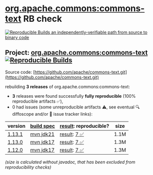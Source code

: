 [org.apache.commons:commons-text](https://central.sonatype.com/artifact/org.apache.commons/commons-text/versions) RB check
=======

[![Reproducible Builds](https://reproducible-builds.org/images/logos/rb.svg) an independently-verifiable path from source to binary code](https://reproducible-builds.org/)

## Project: [org.apache.commons:commons-text](https://central.sonatype.com/artifact/org.apache.commons/commons-text/versions) [![Reproducible Builds](https://img.shields.io/endpoint?url=https://raw.githubusercontent.com/jvm-repo-rebuild/reproducible-central/master/content/org/apache/commons/commons-text/badge.json)](https://github.com/jvm-repo-rebuild/reproducible-central/blob/master/content/org/apache/commons/commons-text/README.md)

Source code: [https://github.com/apache/commons-text.git](https://github.com/apache/commons-text.git)

rebuilding **3 releases** of org.apache.commons:commons-text:
- **3** releases were found successfully **fully reproducible** (100% reproducible artifacts :white_check_mark:),
- 0 had issues (some unreproducible artifacts :warning:, see eventual :mag: diffoscope and/or :memo: issue tracker links):

| version | [build spec](/BUILDSPEC.md) | [result](https://reproducible-builds.org/docs/jvm/): reproducible? | size |
| -- | --------- | ------ | -- |
| [1.13.1](https://central.sonatype.com/artifact/org.apache.commons/commons-text/1.13.1/pom) | [mvn jdk21](commons-text-1.13.1.buildspec) | [result](commons-text-1.13.1.buildinfo): [7 :white_check_mark: ](commons-text-1.13.1.buildcompare) | 1.1M |
| [1.13.0](https://central.sonatype.com/artifact/org.apache.commons/commons-text/1.13.0/pom) | [mvn jdk17](commons-text-1.13.0.buildspec) | [result](commons-text-1.13.0.buildinfo): [7 :white_check_mark: ](commons-text-1.13.0.buildcompare) | 1.3M |
| [1.12.0](https://central.sonatype.com/artifact/org.apache.commons/commons-text/1.12.0/pom) | [mvn jdk17](commons-text-1.12.0.buildspec) | [result](commons-text-1.12.0.buildinfo): [7 :white_check_mark: ](commons-text-1.12.0.buildcompare) | 1.3M |

<i>(size is calculated without javadoc, that has been excluded from reproducibility checks)</i>
